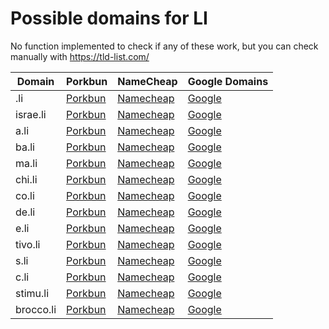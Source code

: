 # Possible domains for LI

No function implemented to check if any of these work, but you can check manually with https://tld-list.com/

| Domain | Porkbun | NameCheap | Google Domains |
|---|---|---|---|
| .li | [Porkbun](https://porkbun.com/checkout/search?prb=e814663da1&tlds=&idnLanguage=&search=search&q=.li) | [Namecheap](https://www.namecheap.com/domains/registration/results/?domain=.li) | [Google](https://domains.google.com/registrar/search?searchTerm=.li) |
| israe.li | [Porkbun](https://porkbun.com/checkout/search?prb=e814663da1&tlds=&idnLanguage=&search=search&q=israe.li) | [Namecheap](https://www.namecheap.com/domains/registration/results/?domain=israe.li) | [Google](https://domains.google.com/registrar/search?searchTerm=israe.li) |
| a.li | [Porkbun](https://porkbun.com/checkout/search?prb=e814663da1&tlds=&idnLanguage=&search=search&q=a.li) | [Namecheap](https://www.namecheap.com/domains/registration/results/?domain=a.li) | [Google](https://domains.google.com/registrar/search?searchTerm=a.li) |
| ba.li | [Porkbun](https://porkbun.com/checkout/search?prb=e814663da1&tlds=&idnLanguage=&search=search&q=ba.li) | [Namecheap](https://www.namecheap.com/domains/registration/results/?domain=ba.li) | [Google](https://domains.google.com/registrar/search?searchTerm=ba.li) |
| ma.li | [Porkbun](https://porkbun.com/checkout/search?prb=e814663da1&tlds=&idnLanguage=&search=search&q=ma.li) | [Namecheap](https://www.namecheap.com/domains/registration/results/?domain=ma.li) | [Google](https://domains.google.com/registrar/search?searchTerm=ma.li) |
| chi.li | [Porkbun](https://porkbun.com/checkout/search?prb=e814663da1&tlds=&idnLanguage=&search=search&q=chi.li) | [Namecheap](https://www.namecheap.com/domains/registration/results/?domain=chi.li) | [Google](https://domains.google.com/registrar/search?searchTerm=chi.li) |
| co.li | [Porkbun](https://porkbun.com/checkout/search?prb=e814663da1&tlds=&idnLanguage=&search=search&q=co.li) | [Namecheap](https://www.namecheap.com/domains/registration/results/?domain=co.li) | [Google](https://domains.google.com/registrar/search?searchTerm=co.li) |
| de.li | [Porkbun](https://porkbun.com/checkout/search?prb=e814663da1&tlds=&idnLanguage=&search=search&q=de.li) | [Namecheap](https://www.namecheap.com/domains/registration/results/?domain=de.li) | [Google](https://domains.google.com/registrar/search?searchTerm=de.li) |
| e.li | [Porkbun](https://porkbun.com/checkout/search?prb=e814663da1&tlds=&idnLanguage=&search=search&q=e.li) | [Namecheap](https://www.namecheap.com/domains/registration/results/?domain=e.li) | [Google](https://domains.google.com/registrar/search?searchTerm=e.li) |
| tivo.li | [Porkbun](https://porkbun.com/checkout/search?prb=e814663da1&tlds=&idnLanguage=&search=search&q=tivo.li) | [Namecheap](https://www.namecheap.com/domains/registration/results/?domain=tivo.li) | [Google](https://domains.google.com/registrar/search?searchTerm=tivo.li) |
| s.li | [Porkbun](https://porkbun.com/checkout/search?prb=e814663da1&tlds=&idnLanguage=&search=search&q=s.li) | [Namecheap](https://www.namecheap.com/domains/registration/results/?domain=s.li) | [Google](https://domains.google.com/registrar/search?searchTerm=s.li) |
| c.li | [Porkbun](https://porkbun.com/checkout/search?prb=e814663da1&tlds=&idnLanguage=&search=search&q=c.li) | [Namecheap](https://www.namecheap.com/domains/registration/results/?domain=c.li) | [Google](https://domains.google.com/registrar/search?searchTerm=c.li) |
| stimu.li | [Porkbun](https://porkbun.com/checkout/search?prb=e814663da1&tlds=&idnLanguage=&search=search&q=stimu.li) | [Namecheap](https://www.namecheap.com/domains/registration/results/?domain=stimu.li) | [Google](https://domains.google.com/registrar/search?searchTerm=stimu.li) |
| brocco.li | [Porkbun](https://porkbun.com/checkout/search?prb=e814663da1&tlds=&idnLanguage=&search=search&q=brocco.li) | [Namecheap](https://www.namecheap.com/domains/registration/results/?domain=brocco.li) | [Google](https://domains.google.com/registrar/search?searchTerm=brocco.li) |
